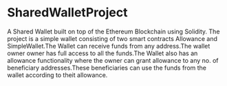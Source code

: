 # SharedWalletProject
A Shared Wallet built on top of the Ethereum Blockchain using Solidity.
The project is a simple wallet consisting of two smart contracts Allowance and SimpleWallet.The Wallet can receive funds from any address.The wallet owner owner has full access to
all the funds.The Wallet also has an allowance functionality where the owner can grant allowance to any no. of beneficiary addresses.These beneficiaries can use the funds from the wallet according to theit allowance.
